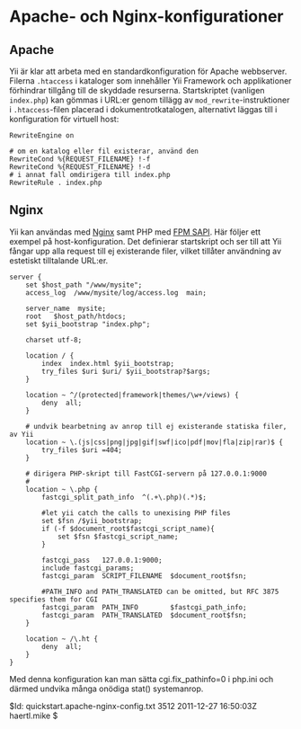 Apache- och Nginx-konfigurationer
=================================

Apache
------

Yii är klar att arbeta med en standardkonfiguration för Apache webbserver. 
Filerna `.htaccess` i kataloger som innehåller Yii Framework och applikationer 
förhindrar tillgång till de skyddade resurserna. Startskriptet (vanligen `index.php`) 
kan gömmas i URL:er genom tillägg av `mod_rewrite`-instruktioner i `.htaccess`-filen 
placerad i dokumentrotkatalogen, alternativt läggas till i konfiguration för virtuell host:

~~~
RewriteEngine on

# om en katalog eller fil existerar, använd den
RewriteCond %{REQUEST_FILENAME} !-f
RewriteCond %{REQUEST_FILENAME} !-d
# i annat fall omdirigera till index.php
RewriteRule . index.php
~~~


Nginx
-----

Yii kan användas med [Nginx](http://wiki.nginx.org/) samt PHP med [FPM SAPI](http://php.net/install.fpm).
Här följer ett exempel på host-konfiguration. Det definierar startskript och ser till att Yii fångar upp alla 
request till ej existerande filer, vilket tillåter användning av estetiskt tilltalande URL:er.

~~~
server {
    set $host_path "/www/mysite";
    access_log  /www/mysite/log/access.log  main;

    server_name  mysite;
    root   $host_path/htdocs;
    set $yii_bootstrap "index.php";

    charset utf-8;

    location / {
        index  index.html $yii_bootstrap;
        try_files $uri $uri/ $yii_bootstrap?$args;
    }

    location ~ ^/(protected|framework|themes/\w+/views) {
        deny  all;
    }

    # undvik bearbetning av anrop till ej existerande statiska filer, av Yii
    location ~ \.(js|css|png|jpg|gif|swf|ico|pdf|mov|fla|zip|rar)$ {
        try_files $uri =404;
    }

    # dirigera PHP-skript till FastCGI-servern på 127.0.0.1:9000
    #
    location ~ \.php {
        fastcgi_split_path_info  ^(.+\.php)(.*)$;

        #let yii catch the calls to unexising PHP files
        set $fsn /$yii_bootstrap;
        if (-f $document_root$fastcgi_script_name){
            set $fsn $fastcgi_script_name;
        }

        fastcgi_pass   127.0.0.1:9000;
        include fastcgi_params;
        fastcgi_param  SCRIPT_FILENAME  $document_root$fsn;

        #PATH_INFO and PATH_TRANSLATED can be omitted, but RFC 3875 specifies them for CGI
        fastcgi_param  PATH_INFO        $fastcgi_path_info;
        fastcgi_param  PATH_TRANSLATED  $document_root$fsn;
    }

    location ~ /\.ht {
        deny  all;
    }
}
~~~
Med denna konfiguration kan man sätta cgi.fix_pathinfo=0 i php.ini och därmed undvika många onödiga 
stat() systemanrop.

<div class="revision">$Id: quickstart.apache-nginx-config.txt 3512 2011-12-27 16:50:03Z haertl.mike $</div>